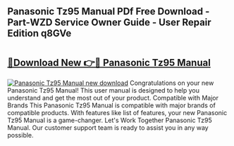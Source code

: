 ## Panasonic Tz95 Manual PDf Free Download - Part-WZD Service Owner Guide - User Repair Edition q8GVe

# <h2><a href="http://cf18736.oget.top/?id=Panasonic+Tz95+Manual">🔗Download New 👉🔴 Panasonic Tz95 Manual</a></h2>

[![Panasonic Tz95 Manual new download](https://i.imgur.com/5g1atiW.png)](http://cf18736.oget.top/?id=Panasonic+Tz95+Manual)
Congratulations on your new Panasonic Tz95 Manual! This user manual is designed to help you understand and get the most out of your product. Compatible with Major Brands This Panasonic Tz95 Manual is compatible with major brands of compatible products. With features like list of features, your new Panasonic Tz95 Manual is a game-changer. Let's Work Together Panasonic Tz95 Manual. Our customer support team is ready to assist you in any way possible.

